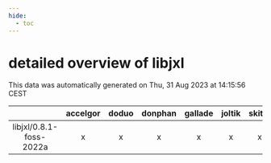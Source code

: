```yaml
---
hide:
  - toc
---
```


detailed overview of libjxl
===========================


This data was automatically generated on Thu, 31 Aug 2023 at 14:15:56 CEST  

| |accelgor|doduo|donphan|gallade|joltik|skitty|swalot|victini|
| :---: | :---: | :---: | :---: | :---: | :---: | :---: | :---: | :---: |
|libjxl/0.8.1-foss-2022a|x|x|x|x|x|x|x|x|
